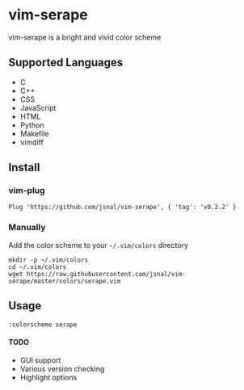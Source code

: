# vim-serape

vim-serape is a bright and vivid color scheme

## Supported Languages

* C
* C++
* CSS
* JavaScript
* HTML
* Python
* Makefile
* vimdiff

## Install

### vim-plug

```
Plug 'https://github.com/jsnal/vim-serape', { 'tag': 'v0.2.2' }
```

### Manually

Add the color scheme to your `~/.vim/colors` directory

```
mkdir -p ~/.vim/colors
cd ~/.vim/colors
wget https://raw.githubusercontent.com/jsnal/vim-serape/master/colors/serape.vim
```

## Usage

`:colorscheme serape`

#### TODO

* GUI support
* Various version checking
* Highlight options
